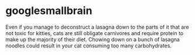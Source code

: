 # googlesmallbrain

Even if you manage to deconstruct a lasagna down to the parts of it that are not toxic for kitties, cats are still obligate carnivores and require protein to make up the majority of their diet. Chowing down on a bunch of lasagna noodles could result in your cat consuming too many carbohydrates.
